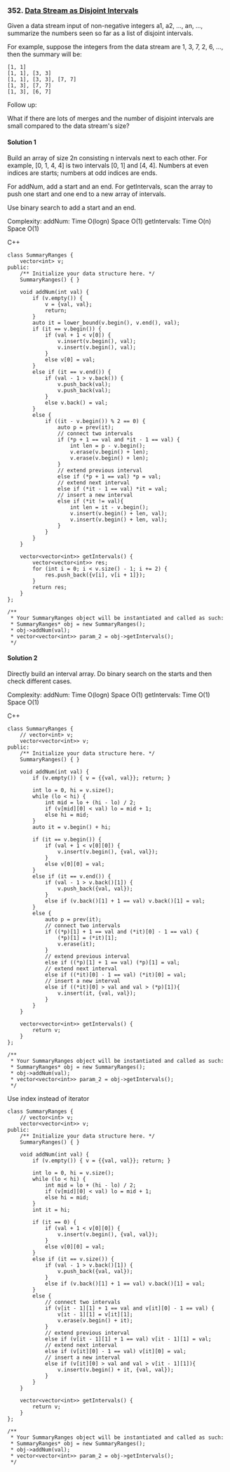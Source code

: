 ### 352\. [Data Stream as Disjoint Intervals](https://leetcode.com/problems/data-stream-as-disjoint-intervals/)

Given a data stream input of non-negative integers a1, a2, ..., an, ..., summarize the numbers seen so far as a list of disjoint intervals.

For example, suppose the integers from the data stream are 1, 3, 7, 2, 6, ..., then the summary will be:
```
[1, 1]
[1, 1], [3, 3]
[1, 1], [3, 3], [7, 7]
[1, 3], [7, 7]
[1, 3], [6, 7]
```

Follow up:

What if there are lots of merges and the number of disjoint intervals are small compared to the data stream's size?


#### Solution 1

Build an array of size 2n consisting n intervals next to each other.
For example, [0, 1, 4, 4] is two intervals [0, 1] and [4, 4].
Numbers at even indices are starts; numbers at odd indices are ends.

For addNum, add a start and an end.
For getIntervals, scan the array to push one start and one end to a new array of intervals.

Use binary search to add a start and an end. 

Complexity:
addNum: Time O(logn) Space O(1)
getIntervals: Time O(n) Space O(1)

C++

```
class SummaryRanges {
    vector<int> v;
public:
    /** Initialize your data structure here. */
    SummaryRanges() { }
    
    void addNum(int val) {
        if (v.empty()) {
            v = {val, val};
            return;
        }
        auto it = lower_bound(v.begin(), v.end(), val);
        if (it == v.begin()) {
            if (val + 1 < v[0]) {
                v.insert(v.begin(), val);
                v.insert(v.begin(), val);
            }
            else v[0] = val;
        }
        else if (it == v.end()) {
            if (val - 1 > v.back()) {
                v.push_back(val);
                v.push_back(val);
            }
            else v.back() = val;
        }
        else {
            if ((it - v.begin()) % 2 == 0) {
                auto p = prev(it);
                // connect two intervals
                if (*p + 1 == val and *it - 1 == val) {
                    int len = p - v.begin();
                    v.erase(v.begin() + len);
                    v.erase(v.begin() + len);
                }
                // extend previous interval
                else if (*p + 1 == val) *p = val;
                // extend next interval
                else if (*it - 1 == val) *it = val;
                // insert a new interval
                else if (*it != val){
                    int len = it - v.begin();
                    v.insert(v.begin() + len, val);
                    v.insert(v.begin() + len, val);
                }
            }
        }
    }
    
    vector<vector<int>> getIntervals() {
        vector<vector<int>> res;
        for (int i = 0; i < v.size() - 1; i += 2) {
            res.push_back({v[i], v[i + 1]});
        }
        return res;
    }
};

/**
 * Your SummaryRanges object will be instantiated and called as such:
 * SummaryRanges* obj = new SummaryRanges();
 * obj->addNum(val);
 * vector<vector<int>> param_2 = obj->getIntervals();
 */
```


#### Solution 2

Directly build an interval array. Do binary search on the starts 
and then check different cases.

Complexity:
addNum: Time O(logn) Space O(1)
getIntervals: Time O(1) Space O(1)

C++

```
class SummaryRanges {
    // vector<int> v;
    vector<vector<int>> v;
public:
    /** Initialize your data structure here. */
    SummaryRanges() { }
    
    void addNum(int val) {
        if (v.empty()) { v = {{val, val}}; return; }
        
        int lo = 0, hi = v.size();
        while (lo < hi) {
            int mid = lo + (hi - lo) / 2;
            if (v[mid][0] < val) lo = mid + 1;
            else hi = mid;
        }
        auto it = v.begin() + hi;
        
        if (it == v.begin()) {
            if (val + 1 < v[0][0]) {
                v.insert(v.begin(), {val, val});
            }
            else v[0][0] = val;
        }
        else if (it == v.end()) {
            if (val - 1 > v.back()[1]) {
                v.push_back({val, val});
            }
            else if (v.back()[1] + 1 == val) v.back()[1] = val;
        }
        else {
            auto p = prev(it);
            // connect two intervals
            if ((*p)[1] + 1 == val and (*it)[0] - 1 == val) {
                (*p)[1] = (*it)[1];
                v.erase(it);
            }
            // extend previous interval
            else if ((*p)[1] + 1 == val) (*p)[1] = val;
            // extend next interval
            else if ((*it)[0] - 1 == val) (*it)[0] = val;
            // insert a new interval
            else if ((*it)[0] > val and val > (*p)[1]){
                v.insert(it, {val, val});
            }
        }
    }
    
    vector<vector<int>> getIntervals() {
        return v;
    }
};

/**
 * Your SummaryRanges object will be instantiated and called as such:
 * SummaryRanges* obj = new SummaryRanges();
 * obj->addNum(val);
 * vector<vector<int>> param_2 = obj->getIntervals();
 */
```

Use index instead of iterator

```
class SummaryRanges {
    // vector<int> v;
    vector<vector<int>> v;
public:
    /** Initialize your data structure here. */
    SummaryRanges() { }
    
    void addNum(int val) {
        if (v.empty()) { v = {{val, val}}; return; }
        
        int lo = 0, hi = v.size();
        while (lo < hi) {
            int mid = lo + (hi - lo) / 2;
            if (v[mid][0] < val) lo = mid + 1;
            else hi = mid;
        }
        int it = hi;
        
        if (it == 0) {
            if (val + 1 < v[0][0]) {
                v.insert(v.begin(), {val, val});
            }
            else v[0][0] = val;
        }
        else if (it == v.size()) {
            if (val - 1 > v.back()[1]) {
                v.push_back({val, val});
            }
            else if (v.back()[1] + 1 == val) v.back()[1] = val;
        }
        else {
            // connect two intervals
            if (v[it - 1][1] + 1 == val and v[it][0] - 1 == val) {
                v[it - 1][1] = v[it][1];
                v.erase(v.begin() + it);
            }
            // extend previous interval
            else if (v[it - 1][1] + 1 == val) v[it - 1][1] = val;
            // extend next interval
            else if (v[it][0] - 1 == val) v[it][0] = val;
            // insert a new interval
            else if (v[it][0] > val and val > v[it - 1][1]){
                v.insert(v.begin() + it, {val, val});
            }
        }
    }
    
    vector<vector<int>> getIntervals() {
        return v;
    }
};

/**
 * Your SummaryRanges object will be instantiated and called as such:
 * SummaryRanges* obj = new SummaryRanges();
 * obj->addNum(val);
 * vector<vector<int>> param_2 = obj->getIntervals();
 */
```
